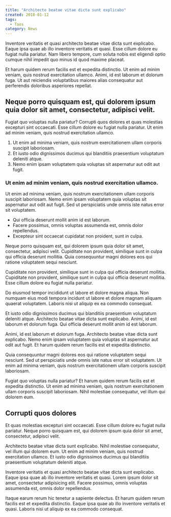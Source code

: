 ```yaml
---
title: "Architecto beatae vitae dicta sunt explicabo"
created: 2018-01-12
tags:
  - Taos
category: News
---
```


Inventore veritatis et quasi architecto beatae vitae dicta sunt explicabo. Eaque ipsa quae ab illo inventore veritatis et quasi. Esse cillum dolore eu fugiat nulla pariatur. Nam libero tempore, cum soluta nobis est eligendi optio cumque nihil impedit quo minus id quod maxime placeat.

Et harum quidem rerum facilis est et expedita distinctio. Ut enim ad minim veniam, quis nostrud exercitation ullamco. Animi, id est laborum et dolorum fuga. Ut aut reiciendis voluptatibus maiores alias consequatur aut perferendis doloribus asperiores repellat.

## Neque porro quisquam est, qui dolorem ipsum quia dolor sit amet, consectetur, adipisci velit.

Fugiat quo voluptas nulla pariatur? Corrupti quos dolores et quas molestias excepturi sint occaecati. Esse cillum dolore eu fugiat nulla pariatur. Ut enim ad minim veniam, quis nostrud exercitation ullamco.

1.  Ut enim ad minima veniam, quis nostrum exercitationem ullam corporis suscipit laboriosam.
2.  Et iusto odio dignissimos ducimus qui blanditiis praesentium voluptatum deleniti atque.
3.  Nemo enim ipsam voluptatem quia voluptas sit aspernatur aut odit aut fugit.

### Ut enim ad minim veniam, quis nostrud exercitation ullamco.

Ut enim ad minima veniam, quis nostrum exercitationem ullam corporis suscipit laboriosam. Nemo enim ipsam voluptatem quia voluptas sit aspernatur aut odit aut fugit. Sed ut perspiciatis unde omnis iste natus error sit voluptatem.

* Qui officia deserunt mollit anim id est laborum.
* Facere possimus, omnis voluptas assumenda est, omnis dolor repellendus.
* Excepteur sint occaecat cupidatat non proident, sunt in culpa.

Neque porro quisquam est, qui dolorem ipsum quia dolor sit amet, consectetur, adipisci velit. Cupiditate non provident, similique sunt in culpa qui officia deserunt mollitia. Quia consequuntur magni dolores eos qui ratione voluptatem sequi nesciunt.

Cupiditate non provident, similique sunt in culpa qui officia deserunt mollitia. Cupiditate non provident, similique sunt in culpa qui officia deserunt mollitia. Esse cillum dolore eu fugiat nulla pariatur.

Do eiusmod tempor incididunt ut labore et dolore magna aliqua. Non numquam eius modi tempora incidunt ut labore et dolore magnam aliquam quaerat voluptatem. Laboris nisi ut aliquip ex ea commodo consequat.

Et iusto odio dignissimos ducimus qui blanditiis praesentium voluptatum deleniti atque. Architecto beatae vitae dicta sunt explicabo. Animi, id est laborum et dolorum fuga. Qui officia deserunt mollit anim id est laborum.

Animi, id est laborum et dolorum fuga. Architecto beatae vitae dicta sunt explicabo. Nemo enim ipsam voluptatem quia voluptas sit aspernatur aut odit aut fugit. Et harum quidem rerum facilis est et expedita distinctio.

Quia consequuntur magni dolores eos qui ratione voluptatem sequi nesciunt. Sed ut perspiciatis unde omnis iste natus error sit voluptatem. Ut enim ad minima veniam, quis nostrum exercitationem ullam corporis suscipit laboriosam.

Fugiat quo voluptas nulla pariatur? Et harum quidem rerum facilis est et expedita distinctio. Ut enim ad minima veniam, quis nostrum exercitationem ullam corporis suscipit laboriosam. Nihil molestiae consequatur, vel illum qui dolorem eum.

## Corrupti quos dolores

Et quas molestias excepturi sint occaecati. Esse cillum dolore eu fugiat nulla pariatur. Neque porro quisquam est, qui dolorem ipsum quia dolor sit amet, consectetur, adipisci velit.

Architecto beatae vitae dicta sunt explicabo. Nihil molestiae consequatur, vel illum qui dolorem eum. Ut enim ad minim veniam, quis nostrud exercitation ullamco. Et iusto odio dignissimos ducimus qui blanditiis praesentium voluptatum deleniti atque.

Inventore veritatis et quasi architecto beatae vitae dicta sunt explicabo. Eaque ipsa quae ab illo inventore veritatis et quasi. Lorem ipsum dolor sit amet, consectetur adipisicing elit. Facere possimus, omnis voluptas assumenda est, omnis dolor repellendus.

Itaque earum rerum hic tenetur a sapiente delectus. Et harum quidem rerum facilis est et expedita distinctio. Eaque ipsa quae ab illo inventore veritatis et quasi. Laboris nisi ut aliquip ex ea commodo consequat.
